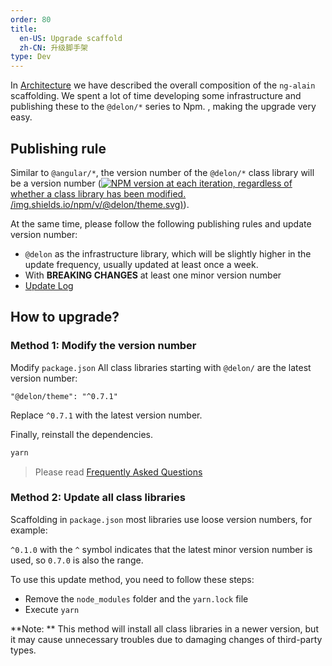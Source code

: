 ```yaml
---
order: 80
title:
  en-US: Upgrade scaffold
  zh-CN: 升级脚手架
type: Dev
---
```


In [Architecture](/docs/architecture) we have described the overall composition of the `ng-alain` scaffolding. We spent a lot of time developing some infrastructure and publishing these to the `@delon/*` series to Npm. , making the upgrade very easy.

## Publishing rule

Similar to `@angular/*`, the version number of the `@delon/*` class library will be a version number ([![NPM version](https:/) at each iteration, regardless of whether a class library has been modified. /img.shields.io/npm/v/@delon/theme.svg)](https://www.npmjs.com/package/@delon/theme)).

At the same time, please follow the following publishing rules and update version number:

- `@delon` as the infrastructure library, which will be slightly higher in the update frequency, usually updated at least once a week.
- With **BREAKING CHANGES** at least one minor version number
- [Update Log](https://github.com/ng-alain/ng-alain/releases)

## How to upgrade?

### Method 1: Modify the version number

Modify `package.json` All class libraries starting with `@delon/` are the latest version number:

```
"@delon/theme": "^0.7.1"
```

Replace `^0.7.1` with the latest version number.

Finally, reinstall the dependencies.

```bash
yarn
```

> Please read [Frequently Asked Questions](/docs/faq)

### Method 2: Update all class libraries

Scaffolding in `package.json` most libraries use loose version numbers, for example:

`^0.1.0` with the `^` symbol indicates that the latest minor version number is used, so `0.7.0` is also the range.

To use this update method, you need to follow these steps:

- Remove the `node_modules` folder and the `yarn.lock` file
- Execute `yarn`

**Note: ** This method will install all class libraries in a newer version, but it may cause unnecessary troubles due to damaging changes of third-party types.
